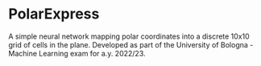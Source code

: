 # PolarExpress
A simple neural network mapping polar coordinates into a discrete 10x10 grid of cells in the plane. Developed as part of the University of Bologna - Machine Learning exam for a.y. 2022/23.
